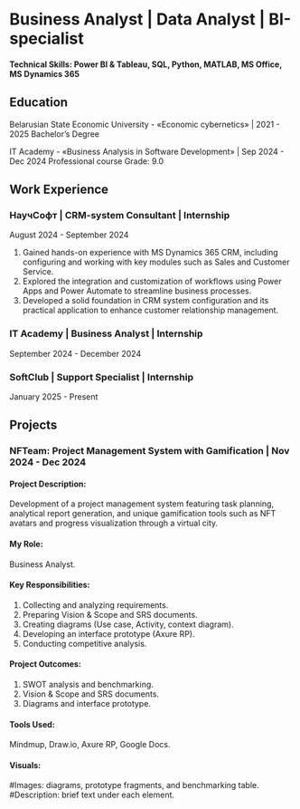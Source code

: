 # Business Analyst | Data Analyst | BI-specialist
#### Technical Skills: Power BI & Tableau, SQL, Python, MATLAB, MS Office, MS Dynamics 365

## Education
Belarusian State Economic University - «Economic cybernetics» | 2021 - 2025
Bachelor’s Degree

IT Academy - «Business Analysis in Software Development» | Sep 2024 - Dec 2024
Professional course
Grade: 9.0

## Work Experience

### НаучСофт | CRM-system Consultant | Internship
August 2024 - September 2024

1. Gained hands-on experience with MS Dynamics 365 CRM, including configuring and working with key modules such as Sales and Customer Service. 
2. Explored the integration and customization of workflows using Power Apps and Power Automate to streamline business processes. 
3. Developed a solid foundation in CRM system configuration and its practical application to enhance customer relationship management.

### IT Academy | Business Analyst | Internship
September 2024 - December 2024

### SoftClub | Support Specialist | Internship
January 2025 - Present

## Projects
### NFTeam: Project Management System with Gamification | Nov 2024 - Dec 2024
#### Project Description:
Development of a project management system featuring task planning, analytical report generation, and unique gamification tools such as NFT avatars and progress visualization through a virtual city.
#### My Role:
Business Analyst.
#### Key Responsibilities:
1. Collecting and analyzing requirements.
2. Preparing Vision & Scope and SRS documents.
3. Creating diagrams (Use case, Activity, context diagram).
4. Developing an interface prototype (Axure RP).
5. Conducting competitive analysis.
#### Project Outcomes:
1. SWOT analysis and benchmarking.
2. Vision & Scope and SRS documents.
3. Diagrams and interface prototype.
#### Tools Used:
Mindmup, Draw.io, Axure RP, Google Docs.
#### Visuals:

#Images: diagrams, prototype fragments, and benchmarking table.
#Description: brief text under each element.


### 

